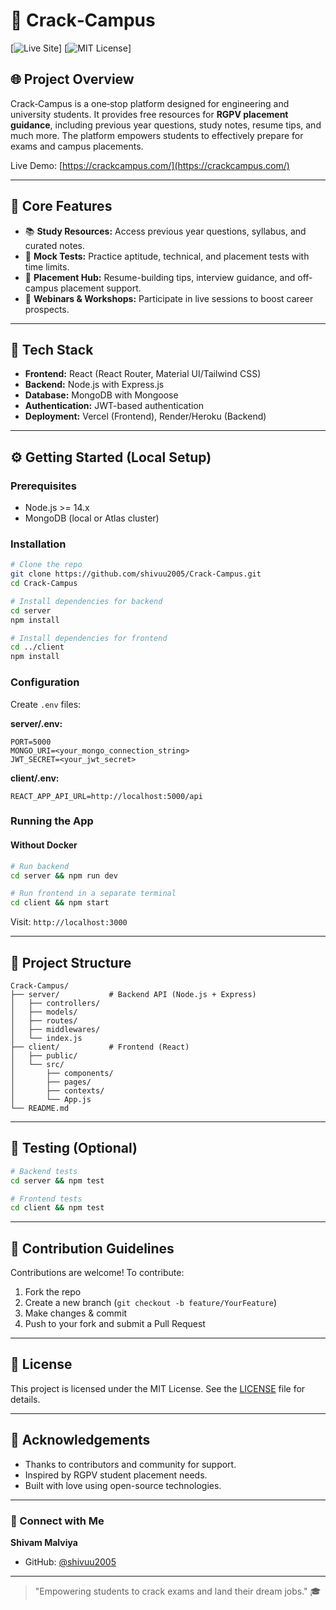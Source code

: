 # 🚀 Crack‑Campus

[![Live Site](https://img.shields.io/badge/live%E2%80%91site-online-brightgreen.svg)]
[![MIT License](https://img.shields.io/badge/license-MIT-green.svg)]

## 🌐 Project Overview

Crack‑Campus is a one‑stop platform designed for engineering and university students. It provides free resources for **RGPV placement guidance**, including previous year questions, study notes, resume tips, and much more. The platform empowers students to effectively prepare for exams and campus placements.

Live Demo: [https://crackcampus.com/](https://crackcampus.com/)

---

## 🌟 Core Features

- 📚 **Study Resources:** Access previous year questions, syllabus, and curated notes.
- 🤖 **Mock Tests:** Practice aptitude, technical, and placement tests with time limits.
- 💼 **Placement Hub:** Resume-building tips, interview guidance, and off-campus placement support.
- 🔔 **Webinars & Workshops:** Participate in live sessions to boost career prospects.

---

## 🔧 Tech Stack

- **Frontend:** React (React Router, Material UI/Tailwind CSS)
- **Backend:** Node.js with Express.js
- **Database:** MongoDB with Mongoose
- **Authentication:** JWT-based authentication
- **Deployment:** Vercel (Frontend), Render/Heroku (Backend)

---

## ⚙️ Getting Started (Local Setup)

### Prerequisites

- Node.js >= 14.x
- MongoDB (local or Atlas cluster)

### Installation

```bash
# Clone the repo
git clone https://github.com/shivuu2005/Crack-Campus.git
cd Crack-Campus

# Install dependencies for backend
cd server
npm install

# Install dependencies for frontend
cd ../client
npm install
```

### Configuration

Create `.env` files:

**server/.env:**
```
PORT=5000
MONGO_URI=<your_mongo_connection_string>
JWT_SECRET=<your_jwt_secret>
```

**client/.env:**
```
REACT_APP_API_URL=http://localhost:5000/api
```

### Running the App

#### Without Docker
```bash
# Run backend
cd server && npm run dev

# Run frontend in a separate terminal
cd client && npm start
```

Visit: `http://localhost:3000`

---

## 📂 Project Structure

```
Crack-Campus/
├── server/           # Backend API (Node.js + Express)
│   ├── controllers/
│   ├── models/
│   ├── routes/
│   ├── middlewares/
│   └── index.js
├── client/           # Frontend (React)
│   ├── public/
│   └── src/
│       ├── components/
│       ├── pages/
│       ├── contexts/
│       └── App.js
└── README.md
```

---

## 🧰 Testing (Optional)

```bash
# Backend tests
cd server && npm test

# Frontend tests
cd client && npm test
```

---

## 🤝 Contribution Guidelines

Contributions are welcome! To contribute:

1. Fork the repo
2. Create a new branch (`git checkout -b feature/YourFeature`)
3. Make changes & commit
4. Push to your fork and submit a Pull Request

---

## 📝 License

This project is licensed under the MIT License. See the [LICENSE](LICENSE) file for details.

---

## 🙏 Acknowledgements

- Thanks to contributors and community for support.
- Inspired by RGPV student placement needs.
- Built with love using open-source technologies.

---

### 📢 Connect with Me

**Shivam Malviya**
- GitHub: [@shivuu2005](https://github.com/shivuu2005)

---

> "Empowering students to crack exams and land their dream jobs." 🎓
